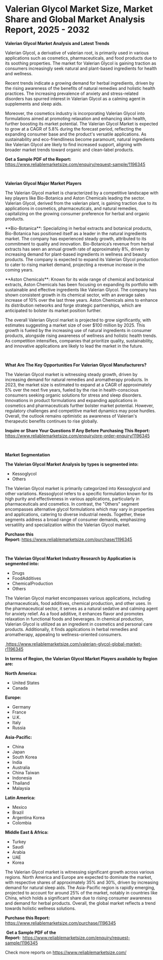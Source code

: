 <p><h1>Valerian Glycol Market Size, Market Share and Global Market Analysis Report, 2025 - 2032</h1></p><p><strong>Valerian Glycol Market Analysis and Latest Trends</strong></p>
<p><p>Valerian Glycol, a derivative of valerian root, is primarily used in various applications such as cosmetics, pharmaceuticals, and food products due to its soothing properties. The market for Valerian Glycol is gaining traction as consumers increasingly seek natural and plant-based ingredients for health and wellness. </p><p>Recent trends indicate a growing demand for herbal ingredients, driven by the rising awareness of the benefits of natural remedies and holistic health practices. The increasing prevalence of anxiety and stress-related disorders has spurred interest in Valerian Glycol as a calming agent in supplements and sleep aids. </p><p>Moreover, the cosmetics industry is incorporating Valerian Glycol into formulations aimed at promoting relaxation and enhancing skin health, further boosting its market potential. The Valerian Glycol Market is expected to grow at a CAGR of 5.8% during the forecast period, reflecting the expanding consumer base and the product's versatile applications. As sustainability and eco-friendliness become paramount, natural ingredients like Valerian Glycol are likely to find increased support, aligning with broader market trends toward organic and clean-label products.</p></p>
<p><strong>Get a Sample PDF of the Report:&nbsp;</strong> <a href="https://www.reliablemarketsize.com/enquiry/request-sample/1196345?utm_campaign=3354&utm_medium=2&utm_source=Github&utm_content=ia&utm_term=22032025&utm_id=valerian-glycol">https://www.reliablemarketsize.com/enquiry/request-sample/1196345</a></p>
<p>&nbsp;</p>
<p><strong>Valerian Glycol Major Market Players</strong></p>
<p><p>The Valerian Glycol market is characterized by a competitive landscape with key players like Bio-Botanica and Aston Chemicals leading the sector. Valerian Glycol, derived from the valerian plant, is gaining traction due to its applications in cosmetics, pharmaceuticals, and natural remedies, capitalizing on the growing consumer preference for herbal and organic products.</p><p>**Bio-Botanica**: Specializing in herbal extracts and botanical products, Bio-Botanica has positioned itself as a leader in the natural ingredients market. The company has experienced steady growth, attributed to its commitment to quality and innovation. Bio-Botanica’s revenue from herbal extracts has seen an annual growth rate of approximately 8%, driven by increasing demand for plant-based ingredients in wellness and beauty products. The company is expected to expand its Valerian Glycol production to cater to rising market demand, projecting a revenue increase in the coming years.</p><p>**Aston Chemicals**: Known for its wide range of chemical and botanical extracts, Aston Chemicals has been focusing on expanding its portfolio with sustainable and effective ingredients like Valerian Glycol. The company has shown consistent growth in its chemical sector, with an average sales increase of 10% over the last three years. Aston Chemicals aims to enhance its distribution networks and forge strategic partnerships, which are anticipated to bolster its market position further.</p><p>The overall Valerian Glycol market is projected to grow significantly, with estimates suggesting a market size of over $100 million by 2025. This growth is fueled by the increasing use of natural ingredients in consumer products, alongside rising awareness of wellness and holistic health trends. As competition intensifies, companies that prioritize quality, sustainability, and innovative applications are likely to lead the market in the future.</p></p>
<p>&nbsp;</p>
<p><strong>What Are The Key Opportunities For Valerian Glycol Manufacturers?</strong></p>
<p><p>The Valerian Glycol market is witnessing steady growth, driven by increasing demand for natural remedies and aromatherapy products. In 2023, the market size is estimated to expand at a CAGR of approximately 5% over the next five years, fueled by the rise in health-conscious consumers seeking organic solutions for stress and sleep disorders. Innovations in product formulations and expanding applications in cosmetics and pharmaceuticals further bolster market potential. However, regulatory challenges and competitive market dynamics may pose hurdles. Overall, the outlook remains optimistic as awareness of Valerian's therapeutic benefits continues to rise globally.</p></p>
<p><strong>Inquire or Share Your Questions If Any Before Purchasing This Report:</strong> <a href="https://www.reliablemarketsize.com/enquiry/pre-order-enquiry/1196345?utm_campaign=3354&utm_medium=2&utm_source=Github&utm_content=ia&utm_term=22032025&utm_id=valerian-glycol">https://www.reliablemarketsize.com/enquiry/pre-order-enquiry/1196345</a></p>
<p>&nbsp;</p>
<p><strong>Market Segmentation</strong></p>
<p><strong>The Valerian Glycol Market Analysis by types is segmented into:</strong></p>
<p><ul><li>Kessoglycol</li><li>Others</li></ul></p>
<p><p>The Valerian Glycol market is primarily categorized into Kessoglycol and other variations. Kessoglycol refers to a specific formulation known for its high purity and effectiveness in various applications, particularly in pharmaceuticals and cosmetics. In contrast, the "Others" segment encompasses alternative glycol formulations which may vary in properties and applications, catering to diverse industrial needs. Together, these segments address a broad range of consumer demands, emphasizing versatility and specialization within the Valerian Glycol market.</p></p>
<p><strong>Purchase this Report:&nbsp;</strong><a href="https://www.reliablemarketsize.com/purchase/1196345?utm_campaign=3354&utm_medium=2&utm_source=Github&utm_content=ia&utm_term=22032025&utm_id=valerian-glycol">https://www.reliablemarketsize.com/purchase/1196345</a></p>
<p>&nbsp;</p>
<p><strong>The Valerian Glycol Market Industry Research by Application is segmented into:</strong></p>
<p><ul><li>Drugs</li><li>FoodAdditives</li><li>ChemicalProduction</li><li>Others</li></ul></p>
<p><p>The Valerian Glycol market encompasses various applications, including pharmaceuticals, food additives, chemical production, and other uses. In the pharmaceutical sector, it serves as a natural sedative and calming agent for anxiety relief. As a food additive, it enhances flavor and promotes relaxation in functional foods and beverages. In chemical production, Valerian Glycol is utilized as an ingredient in cosmetics and personal care products. Additionally, it finds applications in herbal remedies and aromatherapy, appealing to wellness-oriented consumers.</p></p>
<p><a href="https://www.reliablemarketsize.com/valerian-glycol-global-market-r1196345?utm_campaign=3354&utm_medium=2&utm_source=Github&utm_content=ia&utm_term=22032025&utm_id=valerian-glycol">&nbsp;https://www.reliablemarketsize.com/valerian-glycol-global-market-r1196345</a></p>
<p><strong>In terms of Region, the Valerian Glycol Market Players available by Region are:</strong></p>
<p>
    <p> <strong> North America: </strong>
        <ul>
            <li>United States</li>
            <li>Canada</li>
        </ul>
        </p> 
    <p> <strong> Europe: </strong>
        <ul>
            <li>Germany</li>
            <li>France</li>
            <li>U.K.</li>
            <li>Italy</li>
            <li>Russia</li>
        </ul>
        </p> 
    <p> <strong> Asia-Pacific: </strong>
        <ul>
            <li>China</li>
            <li>Japan</li>
            <li>South Korea</li>
            <li>India</li>
            <li>Australia</li>
            <li>China Taiwan</li>
            <li>Indonesia</li>
            <li>Thailand</li>
            <li>Malaysia</li>
        </ul>
        </p> 
    <p> <strong> Latin America: </strong>
        <ul>
            <li>Mexico</li>
            <li>Brazil</li>
            <li>Argentina Korea</li>
            <li>Colombia</li>
        </ul>
        </p> 
    <p> <strong> Middle East & Africa: </strong>
        <ul>
            <li>Turkey</li>
            <li>Saudi</li>
            <li>Arabia</li>
            <li>UAE</li>
            <li>Korea</li>
        </ul>
    </p>
    </p>
<p><p>The Valerian Glycol market is witnessing significant growth across various regions. North America and Europe are expected to dominate the market, with respective shares of approximately 35% and 30%, driven by increasing demand for natural sleep aids. The Asia-Pacific region is rapidly emerging, projected to account for around 25% of the market, notably in countries like China, which holds a significant share due to rising consumer awareness and demand for herbal products. Overall, the global market reflects a trend towards holistic wellness solutions.</p></p>
<p><strong>Purchase this Report: </strong><a href="https://www.reliablemarketsize.com/purchase/1196345?utm_campaign=3354&utm_medium=2&utm_source=Github&utm_content=ia&utm_term=22032025&utm_id=valerian-glycol">https://www.reliablemarketsize.com/purchase/1196345</a></p>
<p>&nbsp;<strong>Get a Sample PDF of the Report:&nbsp;&nbsp;</strong><a href="https://www.reliablemarketsize.com/enquiry/request-sample/1196345?utm_campaign=3354&utm_medium=2&utm_source=Github&utm_content=ia&utm_term=22032025&utm_id=valerian-glycol">https://www.reliablemarketsize.com/enquiry/request-sample/1196345</a></p>
<p><strong></strong></p>
<p>Check more reports on <a href="https://www.reliablemarketsize.com/?utm_campaign=3354&utm_medium=2&utm_source=Github&utm_content=ia&utm_term=22032025&utm_id=valerian-glycol">https://www.reliablemarketsize.com/</a></p>